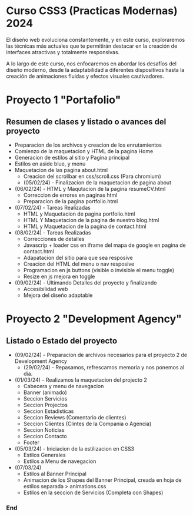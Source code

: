 # Curso CSS3 (Practicas Modernas) 2024

El diseño web evoluciona constantemente, y en este curso, exploraremos las técnicas más actuales que te permitirán destacar en la creación de interfaces atractivas y totalmente responsivas.

A lo largo de este curso, nos enfocaremos en abordar los desafíos del diseño moderno, desde la adaptabilidad a diferentes dispositivos hasta la creación de animaciones fluidas y efectos visuales cautivadores.


# Proyecto 1 "Portafolio"
## Resumen de clases y listado o avances del proyecto

- Preparacion de los archivos y creacion de los enrutamientos
- Comienzo de la maquetacion y HTML de la pagina Home
- Generacion de estilos al sitio y Pagina principal
- Estilos en aside blue, y menu
- Maquetacion de las pagina about.html
    - Creacion del scrollbar en css/scroll.css (Para chromium)
    - (05/02/24) - Finalizacion de la maquetacion de pagina about 
- (06/02/24) - HTML y Maqutacion de la pagina resumeCV.html
    - Correccion de errores en paginas html
    - Preparacion de la pagina portfolio.html
- (07/02/24) - Tareas Realizadas
    - HTML y Maquetacion de pagina portfolio.html
    - HTML Y Maquetacion de la pagina de nuestro blog.html
    - HTML y Maquetacion de la pagina de contact.html
- (08/02/24) - Tareas Realizadas
    - Correcciones de detalles
    - Javascrip + loader css en iframe del mapa de google en pagina de contact.html
    - Adapatacion del sitio para que sea resposive
    - Creacion del HTML del menu o nav resposive
    - Programacion en js buttons (visible o invisible el menu toggle)
    - Resize en js mejora en toggle
- (09/02/24) - Ultimando Detalles del proyecto y finalizando
    - Accesibilidad web
    - Mejora del diseño adaptable

# Proyecto 2 "Development Agency"
## Listado o Estado del proyecto

- (09/02/24) - Preparacion de archivos necesarios para el proyecto 2 de Development Agency
    - (29/02/24) - Repasamos, refrescamos memoria y nos ponemos al dia.
- (01/03/24) - Realizamos la maquetacion del projecto 2
    - Cabecera y menu de navegacion
    - Banner (animado)
    - Seccion Servicios
    - Seccion Projectos
    - Seccion Estadisticas
    - Seccion Reviews (Comentario de clientes)
    - Seccion Clientes (Clintes de la Compania o Agencia)
    - Seccion Noticias 
    - Seccion Contacto
    - Footer
- (05/03/24) - Iniciacion de la estilizacion en CSS3
    - Estilos Generales
    - Estilos a Menu de navegacion
- (07/03/24) 
    - Estilos al Banner Principal
    - Animacion de los Shapes del Banner Principal, creada en hoja de estilos separada > animations.css
    - Estilos en la seccion de Servicios (Completa con Shapes)


### End